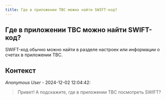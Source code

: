 ```yaml
---
title: Где в приложении ТВС можно найти SWIFT-код?
---
```


## Где в приложении ТВС можно найти SWIFT-код?

SWIFT-код обычно можно найти в разделе настроек или информации о счетах в приложении ТВС.

## Контекст

_Anonymous User_ - 2024-12-02 12:04:42:

> Привет! А подскажите, где в приложении ТВС посмотреть SWIFT?
